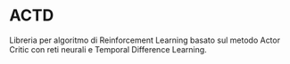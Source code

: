 
# ACTD

Libreria per algoritmo di Reinforcement Learning basato sul metodo Actor Critic con reti neurali e Temporal Difference Learning.

